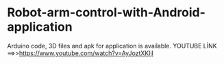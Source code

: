 # Robot-arm-control-with-Android-application
Arduino code, 3D files and apk for application is available. YOUTUBE LİNK ==>>https://www.youtube.com/watch?v=AyJoztXKljI
